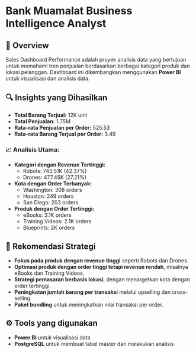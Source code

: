 # Bank Muamalat Business Intelligence Analyst
 ## 📌 Overview
Sales Dashboard Performance adalah proyek analisis data yang bertujuan untuk memahami tren penjualan berdasarkan berbagai kategori produk dan lokasi pelanggan. Dashboard ini dikembangkan menggunakan **Power BI** untuk visualisasi dan analisis data.

## 🔍 Insights yang Dihasilkan
- **Total Barang Terjual:** 12K unit
- **Total Penjualan:** 1.75M
- **Rata-rata Penjualan per Order:** 525.53
- **Rata-rata Barang Terjual per Order:** 3.49

### 📈 Analisis Utama:
- **Kategori dengan Revenue Tertinggi:**
  - Robots: 743.51K (42.37%)
  - Drones: 477.45K (27.21%)
- **Kota dengan Order Terbanyak:**
  - Washington: 308 orders
  - Houston: 249 orders
  - San Diego: 203 orders
- **Produk dengan Order Tertinggi:**
  - eBooks: 3.1K orders
  - Training Videos: 2.1K orders
  - Blueprints: 2K orders

## 🎯 Rekomendasi Strategi
- **Fokus pada produk dengan revenue tinggi** seperti Robots dan Drones.
- **Optimasi produk dengan order tinggi tetapi revenue rendah**, misalnya eBooks dan Training Videos.
- **Strategi pemasaran berbasis lokasi**, dengan menargetkan kota dengan order tertinggi.
- **Peningkatan jumlah barang per transaksi** melalui upselling dan cross-selling.
- **Paket bundling** untuk meningkatkan nilai transaksi per order.

## ⚙️ Tools yang digunakan
- **Power BI** untuk visualisasi data
- **PostgreSQL** untuk membuat tabel master dan melakukan analisis
